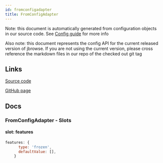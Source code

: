 ```yaml
---
id: fromconfigadapter
title: FromConfigAdapter
---
```


Note: this document is automatically generated from configuration objects in our
source code. See [Config guide](/docs/config_guide) for more info

Also note: this document represents the config API for the current released
version of jbrowse. If you are not using the current version, please cross
reference the markdown files in our repo of the checked out git tag

## Links

[Source code](https://github.com/GMOD/jbrowse-components/blob/main/plugins/config/src/FromConfigAdapter/configSchema.ts)

[GitHub page](https://github.com/GMOD/jbrowse-components/tree/main/website/docs/config/FromConfigAdapter.md)

## Docs

### FromConfigAdapter - Slots

#### slot: features

```js
features: {
      type: 'frozen',
      defaultValue: [],
    }
```

